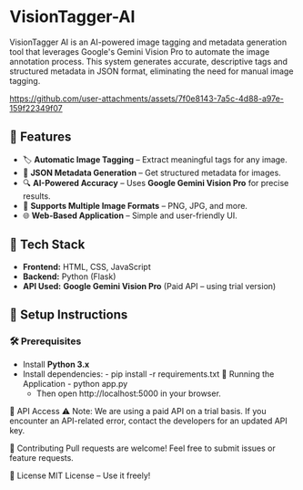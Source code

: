 # VisionTagger-AI
VisionTagger AI is an AI-powered image tagging and metadata generation tool that leverages Google's Gemini Vision Pro to automate the image annotation process. This system generates accurate, descriptive tags and structured metadata in JSON format, eliminating the need for manual image tagging.

https://github.com/user-attachments/assets/7f0e8143-7a5c-4d88-a97e-159f22349f07

## 🔹 Features  
- 🏷️ **Automatic Image Tagging** – Extract meaningful tags for any image.  
- 📝 **JSON Metadata Generation** – Get structured metadata for images.  
- 🔍 **AI-Powered Accuracy** – Uses **Google Gemini Vision Pro** for precise results.  
- 📂 **Supports Multiple Image Formats** – PNG, JPG, and more.  
- 🌐 **Web-Based Application** – Simple and user-friendly UI.  

## 🔹 Tech Stack  
- **Frontend:** HTML, CSS, JavaScript  
- **Backend:** Python (Flask)  
- **API Used:** **Google Gemini Vision Pro** (Paid API – using trial version)  

## 🔹 Setup Instructions  
### 🛠 Prerequisites  
- Install **Python 3.x**  
- Install dependencies: 
        - pip install -r requirements.txt
🚀 Running the Application
        - python app.py
    - Then open http://localhost:5000 in your browser.
    
🔹 API Access
⚠ Note: We are using a paid API on a trial basis.
If you encounter an API-related error, contact the developers for an updated API key.

🔹 Contributing
Pull requests are welcome! Feel free to submit issues or feature requests.

🔹 License
MIT License – Use it freely!


